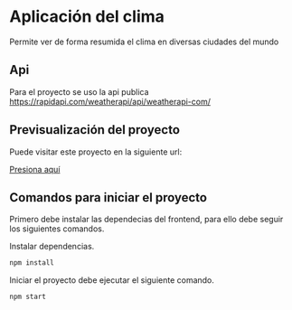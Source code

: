 # Aplicación del clima

Permite ver de forma resumida el clima en diversas ciudades del mundo

## Api
Para el proyecto se uso la api publica https://rapidapi.com/weatherapi/api/weatherapi-com/

## Previsualización del proyecto

Puede visitar este proyecto en la siguiente url:

[Presiona aquí](https://react-app-taupe-eight.vercel.app/)

## Comandos para iniciar el proyecto

Primero debe instalar las dependecias del frontend, para ello debe seguir los siguientes comandos.

Instalar dependencias.

```javascript
npm install
```

Iniciar el proyecto debe ejecutar el siguiente comando.

```javascript
npm start
```

